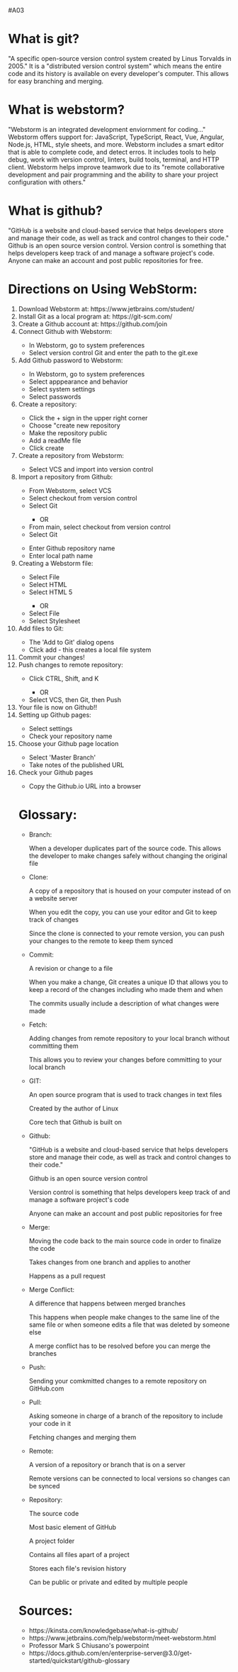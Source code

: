 #A03
<!DOCTYPE html>
<html>
  
  <h1>What is git?</h1>
  <p>"A specific open-source version control system created by Linus Torvalds in 2005."
    It is a "distributed version control system" which means the entire code and its history is available on every developer's computer. This allows for easy branching and merging.</p>

  <h1>What is webstorm?</h1>
  <p>"Webstorm is an integrated development enviornment for coding..." 
    Webstorm offers support for: JavaScript, TypeScript, React, Vue, Angular, Node.js, HTML, style sheets, and more.
    Webstorm includes a smart editor that is able to complete code, and detect erros. 
    It includes tools to help debug, work with version control, linters, build tools, terminal, and HTTP client. 
    Webstorm helps improve teamwork due to its "remote collaborative development and pair programming and the ability to share your project configuration with others."</p>

  <h1>What is github?</h1>
  <p>"GitHub is a website and cloud-based service that helps developers store and manage their code, as well as track and control changes to their code."
    Github is an open source version control.
    Version control is something that helps developers keep track of and manage a software project's code. 
    Anyone can make an account and post public repositories for free.</p>


  <h1>Directions on Using WebStorm:</h1>
  <ol>
    <li>Download Webstorm at: https://www.jetbrains.com/student/</li>
    <li>Install Git as a local program at: https://git-scm.com/</li>
    <li>Create a Github account at: https://github.com/join</li>
    <li>Connect Github with Webstorm:</li>
      <ul>
        <li>In Webstorm, go to system preferences</li>
        <li>Select version control Git and enter the path to the git.exe</li>
    </ul>
    <li>Add Github password to Webstorm:</li>
      <ul>
        <li>In Webstorm, go to system preferences</li>
        <li>Select apppearance and behavior</li>
        <li>Select system settings</li>
        <li>Select passwords</li>
    </ul>
    <li>Create a repository:</li>
    <ul>
      <li>Click the + sign in the upper right corner</li>
      <li>Choose "create new repository</li>
      <li>Make the repository public</li>
      <li>Add a readMe file</li>
      <li>Click create</li>
    </ul>
    <li>Create a repository from Webstorm:</li>
    <ul>
      <li>Select VCS and import into version control</li>
    </ul>
    <li>Import a repository from Github:</li>
    <ul>
      <li>From Webstorm, select VCS</li>
      <li>Select checkout from version control</li>
      <li>Select Git</li>
      <ul>
        <li>OR</li>
      </ul>
      <li>From main, select checkout from version control</li>
      <li>Select Git</li>
    </ul>
      <ul>
        <li>Enter Github repository name</li>
        <li>Enter local path name</li>
      </ul>
    <li>Creating a Webstorm file:</li>
    <ul>
      <li>Select File</li>
      <li>Select HTML</li>
      <li>Select HTML 5</li>
      <ul>
       <li>OR</li>
      </ul>
      <li>Select File</li>
      <li>Select Stylesheet</li>
    </ul>
    <li>Add files to Git:</li>
    <ul>
      <li>The 'Add to Git' dialog opens</li>
      <li>Click add - this creates a local file system</li>
    </ul>
    <li>Commit your changes!</li>
    <li>Push changes to remote repository:</li>
    <ul>
      <li>Click CTRL, Shift, and K</li>
      <ul>
       <li>OR</li>
      </ul>
      <li>Select VCS, then Git, then Push</li>
    </ul>
    <li>Your file is now on Github!!</li>
    <li>Setting up Github pages:</li>
    <ul>
      <li>Select settings</li>
      <li>Check your repository name</li>
    </ul>
    <li>Choose your Github page location</li>
    <ul>
      <li>Select 'Master Branch'</li>
      <li>Take notes of the published URL</li>
    </ul>
    <li>Check your Github pages</li>
    <ul>
      <li>Copy the Github.io URL into a browser</li>
    </ul>


  <h1>Glossary:</h1> 

<ul>
  <li>Branch:</li>
  <p> When a developer duplicates part of the source code. This allows the developer to make changes safely without changing the original file</p>
  
  <li>Clone:</li>
  <p>A copy of a repository that is housed on your computer instead of on a website server</p>
  <p>When you edit the copy, you can use your editor and Git to keep track of changes</p>
  <p>Since the clone is connected to your remote version, you can push your changes to the remote to keep them synced</p>
  
  <li>Commit:</li>
  <p>A revision or change to a file</p>
  <p>When you make a change, Git creates a unique ID that allows you to keep a record of the changes including who made them and when</p>
  <p>The commits usually include a description of what changes were made</p>
  
  <li>Fetch:</li>
  <p>Adding changes from remote repository to your local branch without committing them</p>
  <p>This allows you to review your changes before committing to your local branch</p>
  
  <li>GIT:</li>
  <p>An open source program that is used to track changes in text files</p>
  <p>Created by the author of Linux</p>
  <p>Core tech that Github is built on</p>
  
  <li>Github:</li>
  <p>"GitHub is a website and cloud-based service that helps developers store and manage their code, as well as track and control changes to their code."</p>
  <p>Github is an open source version control</p>
  <p>Version control is something that helps developers keep track of and manage a software project's code</p>
  <p>Anyone can make an account and post public repositories for free</p>
  
  <li>Merge:</li>
  <p>Moving the code back to the main source code in order to finalize the code</p>
  <p>Takes changes from one branch and applies to another</p>
  <p>Happens as a pull request</p>
  
  <li>Merge Conflict:</li>
  <p>A difference that happens between merged branches</p>
  <p>This happens when people make changes to the same line of the same file or when someone edits a file that was deleted by someone else</p>
  <p>A merge conflict has to be resolved before you can merge the branches</p>
  
  <li>Push:</li>
  <p>Sending your comkmitted changes to a remote repository on GitHub.com</p>
  
  <li>Pull:</li>
  <p>Asking someone in charge of a branch of the repository to include your code in it</p>
  <p>Fetching changes and merging them</p>
  
  <li>Remote:</li>
  <p>A version of a repository or branch that is on a server</p>
  <p>Remote versions can be connected to local versions so changes can be synced</p>
  
  <li>Repository:</li>
  <p>The source code</p>
  <p>Most basic element of GitHub</p>
  <p>A project folder</p>
  <p>Contains all files apart of a project</p>
  <p>Stores each file's revision history</p>
  <p>Can be public or private and edited by multiple people</p>
  
  </ul>



  <h1>Sources:</h1>
 
  <ul>
    <li>https://kinsta.com/knowledgebase/what-is-github/</li>
    <li>https://www.jetbrains.com/help/webstorm/meet-webstorm.html</li>
    <li>Professor Mark S Chiusano's powerpoint</li>
    <li>https://docs.github.com/en/enterprise-server@3.0/get-started/quickstart/github-glossary</li>
    
  </ul>
 
  
  
  </html>
  



